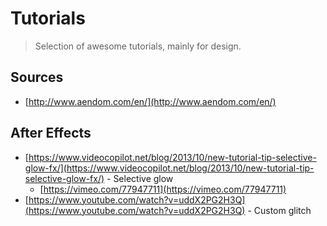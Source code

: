 # Tutorials

> Selection of awesome tutorials, mainly for design.

## Sources

* [http://www.aendom.com/en/](http://www.aendom.com/en/)

## After Effects

* [https://www.videocopilot.net/blog/2013/10/new-tutorial-tip-selective-glow-fx/](https://www.videocopilot.net/blog/2013/10/new-tutorial-tip-selective-glow-fx/) - Selective glow
	* [https://vimeo.com/77947711](https://vimeo.com/77947711)
* [https://www.youtube.com/watch?v=uddX2PG2H3Q](https://www.youtube.com/watch?v=uddX2PG2H3Q) - Custom glitch


<!--stackedit_data:
eyJoaXN0b3J5IjpbLTEzNjY5MDI0MjEsLTk3NTYxNjIyOCwtMT
UyNTk4MjU4XX0=
-->